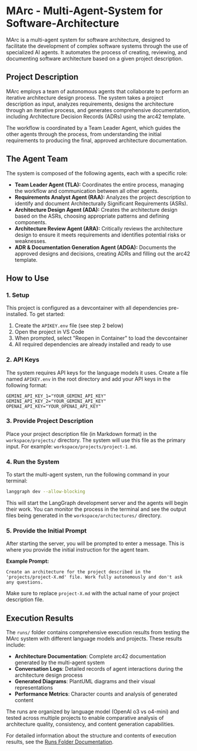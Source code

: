 # MArc - **M**ulti-Agent-System for Software-**Arc**hitecture
 
MArc is a multi-agent system for software architecture, designed to facilitate the development of complex software systems through the use of specialized AI agents. 
It automates the process of creating, reviewing, and documenting software architecture based on a given project description.

## Project Description

MArc employs a team of autonomous agents that collaborate to perform an iterative architecture design process. 
The system takes a project description as input, analyzes requirements, designs the architecture through an iterative process, and generates comprehensive documentation, including Architecture Decision Records (ADRs) using the arc42 template.

The workflow is coordinated by a Team Leader Agent, which guides the other agents through the process, from understanding the initial requirements to producing the final, approved architecture documentation.

## The Agent Team

The system is composed of the following agents, each with a specific role:

*   **Team Leader Agent (TLA):** Coordinates the entire process, managing the workflow and communication between all other agents.
*   **Requirements Analyst Agent (RAA):** Analyzes the project description to identify and document Architecturally Significant Requirements (ASRs).
*   **Architecture Design Agent (ADA):** Creates the architecture design based on the ASRs, choosing appropriate patterns and defining components.
*   **Architecture Review Agent (ARA):** Critically reviews the architecture design to ensure it meets requirements and identifies potential risks or weaknesses.
*   **ADR & Documentation Generation Agent (ADGA):** Documents the approved designs and decisions, creating ADRs and filling out the arc42 template.

## How to Use

### 1. Setup

This project is configured as a devcontainer with all dependencies pre-installed. To get started:

1. Create the `APIKEY.env` file (see step 2 below)
2. Open the project in VS Code
3. When prompted, select "Reopen in Container" to load the devcontainer
4. All required dependencies are already installed and ready to use

### 2. API Keys

The system requires API keys for the language models it uses. Create a file named `APIKEY.env` in the root directory and add your API keys in the following format:

```
GEMINI_API_KEY_1="YOUR_GEMINI_API_KEY"
GEMINI_API_KEY_2="YOUR_GEMINI_API_KEY"
OPENAI_API_KEY="YOUR_OPENAI_API_KEY"
```

### 3. Provide Project Description

Place your project description file (in Markdown format) in the `workspace/projects/` directory. The system will use this file as the primary input. For example: `workspace/projects/project-1.md`.

### 4. Run the System

To start the multi-agent system, run the following command in your terminal:

```bash
langgraph dev --allow-blocking
```

This will start the LangGraph development server and the agents will begin their work. You can monitor the process in the terminal and see the output files being generated in the `workspace/architectures/` directory.

### 5. Provide the Initial Prompt

After starting the server, you will be prompted to enter a message. This is where you provide the initial instruction for the agent team.

**Example Prompt:**

```
Create an architecture for the project described in the 'projects/project-X.md' file. Work fully autonomously and don't ask any questions.
```

Make sure to replace `project-X.md` with the actual name of your project description file.

## Execution Results

The `runs/` folder contains comprehensive execution results from testing the MArc system with different language models and projects. These results include:

- **Architecture Documentation**: Complete arc42 documentation generated by the multi-agent system
- **Conversation Logs**: Detailed records of agent interactions during the architecture design process  
- **Generated Diagrams**: PlantUML diagrams and their visual representations
- **Performance Metrics**: Character counts and analysis of generated content

The runs are organized by language model (OpenAI o3 vs o4-mini) and tested across multiple projects to enable comparative analysis of architecture quality, consistency, and content generation capabilities.

For detailed information about the structure and contents of execution results, see the [Runs Folder Documentation](runs/README.md).

